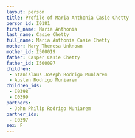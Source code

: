 ```yaml
---
layout: person
title: Profile of Maria Anthonia Casie Chetty
person_id: I0181
first_name: Maria Anthonia
last_name: Casie Chetty
full_name: Maria Anthonia Casie Chetty
mother: Mary Theresa Unknown
mother_id: I500019
father: Casper Casie Chetty
father_id: I500097
children:
 - Stanislaus Joseph Rodrigo Muniarem
 - Austen Rodrigo Muniarem
children_ids:
 - I0398
 - I0399
partners:
 - John Philip Rodrigo Muniarem
partner_ids:
 - I0397
sex: F
---
```


